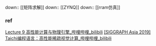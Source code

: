 down:: [[矩阵求解]]
down:: [[ZYNQ]]
down:: [[rram仿真]]
###  ref
[Lecture 9 高性能计算与物理引擎\_哔哩哔哩\_bilibili](https://www.bilibili.com/video/BV1ZK411H7Hc?p=9&vd_source=f8bf73f9a2b495eaf6f8446fa6016bc7)
[[SIGGRAPH Asia 2019] Taichi编程语言：高性能稀疏视觉计算\_哔哩哔哩\_bilibili](https://www.bilibili.com/video/BV13J411h7up/?spm_id_from=333.337.search-card.all.click&vd_source=f8bf73f9a2b495eaf6f8446fa6016bc7)